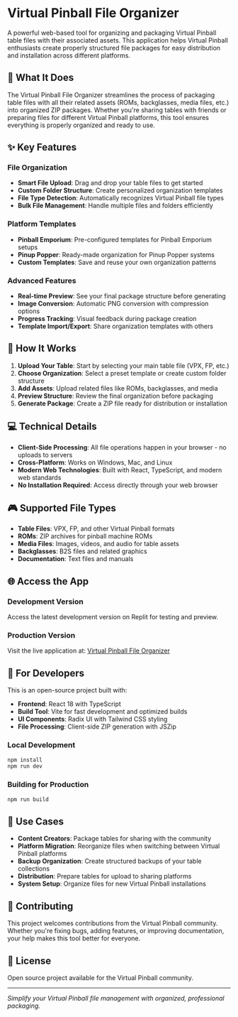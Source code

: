 # Virtual Pinball File Organizer

A powerful web-based tool for organizing and packaging Virtual Pinball table files with their associated assets. This application helps Virtual Pinball enthusiasts create properly structured file packages for easy distribution and installation across different platforms.

## 🎯 What It Does

The Virtual Pinball File Organizer streamlines the process of packaging table files with all their related assets (ROMs, backglasses, media files, etc.) into organized ZIP packages. Whether you're sharing tables with friends or preparing files for different Virtual Pinball platforms, this tool ensures everything is properly organized and ready to use.

## ✨ Key Features

### File Organization
- **Smart File Upload**: Drag and drop your table files to get started
- **Custom Folder Structure**: Create personalized organization templates
- **File Type Detection**: Automatically recognizes Virtual Pinball file types
- **Bulk File Management**: Handle multiple files and folders efficiently

### Platform Templates
- **Pinball Emporium**: Pre-configured templates for Pinball Emporium setups
- **Pinup Popper**: Ready-made organization for Pinup Popper systems
- **Custom Templates**: Save and reuse your own organization patterns

### Advanced Features
- **Real-time Preview**: See your final package structure before generating
- **Image Conversion**: Automatic PNG conversion with compression options
- **Progress Tracking**: Visual feedback during package creation
- **Template Import/Export**: Share organization templates with others

## 🚀 How It Works

1. **Upload Your Table**: Start by selecting your main table file (VPX, FP, etc.)
2. **Choose Organization**: Select a preset template or create custom folder structure
3. **Add Assets**: Upload related files like ROMs, backglasses, and media
4. **Preview Structure**: Review the final organization before packaging
5. **Generate Package**: Create a ZIP file ready for distribution or installation

## 💻 Technical Details

- **Client-Side Processing**: All file operations happen in your browser - no uploads to servers
- **Cross-Platform**: Works on Windows, Mac, and Linux
- **Modern Web Technologies**: Built with React, TypeScript, and modern web standards
- **No Installation Required**: Access directly through your web browser

## 🎮 Supported File Types

- **Table Files**: VPX, FP, and other Virtual Pinball formats
- **ROMs**: ZIP archives for pinball machine ROMs
- **Media Files**: Images, videos, and audio for table assets
- **Backglasses**: B2S files and related graphics
- **Documentation**: Text files and manuals

## 🌐 Access the App

### Development Version
Access the latest development version on Replit for testing and preview.

### Production Version
Visit the live application at: [Virtual Pinball File Organizer](https://yourusername.github.io/Vpin-Packager)

## 🔧 For Developers

This is an open-source project built with:
- **Frontend**: React 18 with TypeScript
- **Build Tool**: Vite for fast development and optimized builds
- **UI Components**: Radix UI with Tailwind CSS styling
- **File Processing**: Client-side ZIP generation with JSZip

### Local Development
```bash
npm install
npm run dev
```

### Building for Production
```bash
npm run build
```

## 📝 Use Cases

- **Content Creators**: Package tables for sharing with the community
- **Platform Migration**: Reorganize files when switching between Virtual Pinball platforms
- **Backup Organization**: Create structured backups of your table collections
- **Distribution**: Prepare tables for upload to sharing platforms
- **System Setup**: Organize files for new Virtual Pinball installations

## 🤝 Contributing

This project welcomes contributions from the Virtual Pinball community. Whether you're fixing bugs, adding features, or improving documentation, your help makes this tool better for everyone.

## 📄 License

Open source project available for the Virtual Pinball community.

---

*Simplify your Virtual Pinball file management with organized, professional packaging.*